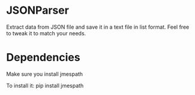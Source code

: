 # JSONParser
Extract data from JSON file and save it in a text file in list format. Feel free to tweak it to match your needs.

# Dependencies
Make sure you install jmespath

To install it: pip install jmespath
